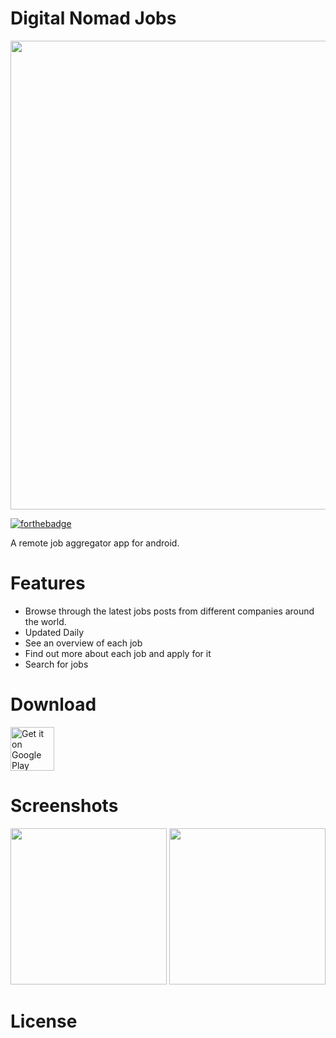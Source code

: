 # Digital Nomad Jobs
<img src="https://user-images.githubusercontent.com/22801227/54697789-dd063700-4b36-11e9-882d-fa8aceb457a2.png" width="750">

[![forthebadge](https://forthebadge.com/images/badges/built-for-android.svg)](https://forthebadge.com)

A remote job aggregator app for android.

# Features

* Browse through the latest jobs posts from different companies around the world.
* Updated Daily
* See an overview of each job
* Find out more about each job and apply for it
* Search for jobs

# Download

<a href="https://play.google.com/store/apps/details?id=remotejobs" target="_blank">
<img src="https://play.google.com/intl/en_us/badges/images/generic/en-play-badge.png" alt="Get it on Google Play" height="70"/></a> 


# Screenshots

<img src="https://user-images.githubusercontent.com/22801227/54700310-71729880-4b3b-11e9-8015-fc4f10b0f170.png" width="250"> <img src="https://user-images.githubusercontent.com/22801227/54700316-746d8900-4b3b-11e9-8225-25ec410636af.png" width="250"> 

# License
